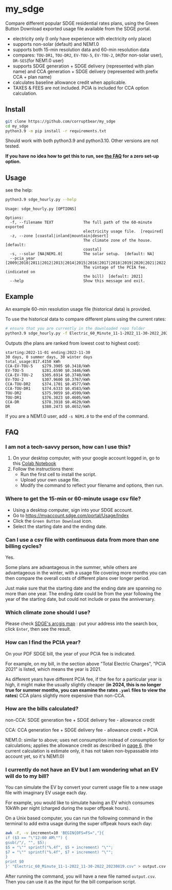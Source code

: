 # my_sdge
Compare different popular SDGE residential rates plans, using the Green Button Download exported usage file available from the SDGE portal.

- electricity only (I only have experience with electricity only place)
- supports non-solar (default) and NEM1.0
- supports both 15-min resolution data and 60-min resolution data
- compares: `TOU-DR1`, `TOU-DR2`, `EV-TOU-5`, `EV-TOU-2`, `DR`(for non-solar user), `DR-SES`(for NEM1.0 user)
- supports SDGE generation + SDGE delivery (represented with plan name) and CCA generation + SDGE delivery (represented with prefix CCA + plan name)
- calculates baseline allowance credit when applicable.
- TAXES & FEES are not included. PCIA is included for CCA option calculation.

## Install
```bash
git clone https://github.com/corruptbear/my_sdge
cd my_sdge
python3.9 -m pip install -r requirements.txt
```

Should work with both python3.9 and python3.10. Other versions are not tested.

**If you have no idea how to get this to run, see [the FAQ](#non-techie) for a zero set-up option.**

## Usage
see the help:
```bash
python3.9 sdge_hourly.py --help
```
```
Usage: sdge_hourly.py [OPTIONS]

Options:
  -f, --filename TEXT             The full path of the 60-minute exported
                                  electricity usage file.  [required]
  -z, --zone [coastal|inland|mountain|desert]
                                  The climate zone of the house.  [default:
                                  coastal]
  -s, --solar [NA|NEM1.0]         The solar setup.  [default: NA]
  --pcia_year [2009|2010|2011|2012|2013|2014|2015|2016|2017|2018|2019|2020|2021|2022|2023]
                                  The vintage of the PCIA fee. (indicated on
                                  the bill)  [default: 2021]
  --help                          Show this message and exit.
```

## Example
An example 60-min resolution usage file (historical data) is provided.

To use the historical data to compare different plans using the current rates:

```bash
# ensure that you are currently in the downloaded repo folder
python3.9 sdge_hourly.py -f Electric_60_Minute_11-1-2022_11-30-2022_20230819.csv -z coastal --pcia_year 2021
```
Outputs (the plans are ranked from lowest cost to highest cost):
```
starting:2022-11-01 ending:2022-11-30
30 days, 0 summer days, 30 winter days
total_usage:817.4150 kWh
CCA-EV-TOU-5    $279.3905 $0.3418/kWh
EV-TOU-5        $281.6590 $0.3446/kWh
CCA-EV-TOU-2    $305.6914 $0.3740/kWh
EV-TOU-2        $307.9600 $0.3767/kWh
CCA-TOU-DR2     $374.1701 $0.4577/kWh
CCA-TOU-DR1     $374.6333 $0.4583/kWh
TOU-DR2         $375.9059 $0.4599/kWh
TOU-DR1         $376.3823 $0.4605/kWh
CCA-DR          $378.3918 $0.4629/kWh
DR              $380.2473 $0.4652/kWh
```

If you are a NEM1.0 user, add `-s NEM1.0` to the end of the command.

## FAQ

### <span id="non-techie"></span>I am not a tech-savvy person, how can I use this? 
1. On your desktop computer, with your google account logged in,
   go to this [Colab Notebook](https://colab.research.google.com/drive/1AH78DOSFSCTQvkaRyTx0JFKBNnI03_vo?usp=sharing)
2. Follow the instructions there:
    - Run the first cell to install the script.
	- Upload your own usage file.
	- Modify the command to reflect your filename and options, then run.

### Where to get the 15-min or 60-minute usage csv file?
- Using a desktop computer, sign into your SDGE account.
- Go to https://myaccount.sdge.com/portal/Usage/Index
- Click the `Green Button Download` icon.
- Select the starting date and the ending date.

### Can I use a csv file with continuous data from more than one billing cycles?
Yes. 

Some plans are advantageous in the summer, while others are advantageous in the winter, with a usage file covering more months you can then compare the overall costs of different plans over longer period. 

Just make sure that the starting date and the ending date are spanning no more than one year. The ending date could be from the year following the year of the starting date, but could not include or pass the anniversary.
 
### Which climate zone should I use?
Please check [SDGE's arcgis map](https://sempra.maps.arcgis.com/apps/Embed/index.html?webmap=9c7f4ff6255946d7a86d6fca6934db40&extent=-118.0874,32.5219,-115.6731,33.5248&home=true&zoom=true&scale=true&search=true&searchextent=true&disable_scroll=false&theme=light) : put your address into the search box, click `Enter`, then see the result.

### How can I find the PCIA year?
On your PDF SDGE bill, the year of your PCIA fee is indicated.

For example, on my bill, in the section above "Total Electric Charges", "PCIA 2021" is listed, which means the year is 2021.

As different years have different PCIA fee, if the fee for a particular year is high, it might make the usually slightly cheaper (**in 2024, this is no longer true for summer months, you can examine the rates `.yaml` files to view the rates**) CCA plans slightly more expensive than non-CCA.

### How are the bills calculated?

non-CCA: SDGE generation fee + SDGE delivery fee - allowance credit

CCA: CCA generation fee + SDGE delivery fee - allowance credit + PCIA

NEM1.0: similar to above; uses net consumption instead of consumption for calculations; applies the allowance credit as described in [page 6](https://www.sdge.com/sites/default/files/elec_elec-scheds_nem.pdf).
(the current calculation is estimate only, it has not taken non-bypassable into account yet, so it's NEM1.0)

### I currently do not have an EV but I am wondering what an EV will do to my bill?

You can simulate the EV by convert your current usage file to a new usage file with imaginary EV usage each day.

For example, you would like to simulate having an EV which consumes 10kWh per night (charged during the super offpeak hours).

On a Unix based computer, you can run the following command in the terminal to add extra usage during the super offpeak hours each day:

```bash
awk -F, -v increment=10 'BEGIN{OFS=FS=","}{
if ($3 == "\"12:00 AM\"") {
gsub(/"/, "", $5);
$5 = "\"" sprintf("%.4f", $5 + increment) "\"";
$7 = "\"" sprintf("%.4f", $7 + increment) "\"";
}
print $0
}' "Electric_60_Minute_11-1-2022_11-30-2022_20230819.csv" > output.csv
```

After running the command, you will have a new file named `output.csv`. Then you can use it as the input for the bill comparison script.
